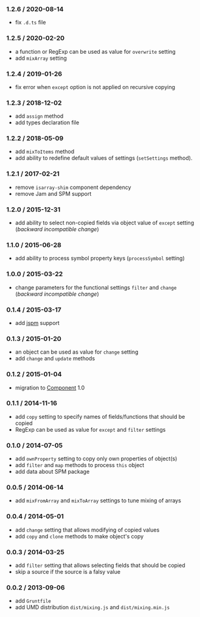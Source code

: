 ### 1.2.6 / 2020-08-14

* fix `.d.ts` file

### 1.2.5 / 2020-02-20

* a function or RegExp can be used as value for `overwrite` setting
* add `mixArray` setting

### 1.2.4 / 2019-01-26

* fix error when `except` option is not applied on recursive copying

### 1.2.3 / 2018-12-02

* add `assign` method
* add types declaration file

### 1.2.2 / 2018-05-09

* add `mixToItems` method
* add ability to redefine default values of settings (`setSettings` method).

### 1.2.1 / 2017-02-21

* remove `isarray-shim` component dependency
* remove Jam and SPM support

### 1.2.0 / 2015-12-31

* add ability to select non-copied fields via object value of `except` setting (_backward incompatible change_)

### 1.1.0 / 2015-06-28

* add ability to process symbol property keys (`processSymbol` setting)

### 1.0.0 / 2015-03-22

* change parameters for the functional settings `filter` and `change` (_backward incompatible change_)

### 0.1.4 / 2015-03-17

* add [jspm](https://jspm.io) support

### 0.1.3 / 2015-01-20

* an object can be used as value for `change` setting
* add `change` and `update` methods

### 0.1.2 / 2015-01-04

* migration to [Component](https://github.com/componentjs/component) 1.0

### 0.1.1 / 2014-11-16

* add `copy` setting to specify names of fields/functions that should be copied
* RegExp can be used as value for `except` and `filter` settings

### 0.1.0 / 2014-07-05

* add `ownProperty` setting to copy only own properties of object(s)
* add `filter` and `map` methods to process `this` object
* add data about SPM package

### 0.0.5 / 2014-06-14

* add `mixFromArray` and `mixToArray` settings to tune mixing of arrays

### 0.0.4 / 2014-05-01

* add `change` setting that allows modifying of copied values
* add `copy` and `clone` methods to make object's copy

### 0.0.3 / 2014-03-25

* add `filter` setting that allows selecting fields that should be copied
* skip a source if the source is a falsy value

### 0.0.2 / 2013-09-06

* add `Gruntfile`
* add UMD distribution `dist/mixing.js` and  `dist/mixing.min.js`
